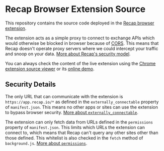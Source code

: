 # Recap Browser Extension Source

This repository contains the source code deployed in the [Recap browser extension](https://chrome.google.com/webstore/detail/recap/oebaibegfmdokfbbeooiaoogobnaaikj).

The extension acts as a simple proxy to connect to exchange APIs which would otherwise be blocked in browser because of [CORS](https://en.wikipedia.org/wiki/Cross-origin_resource_sharing). This means that Recap doesn't operate proxy servers where we could intercept your traffic and snoop on your data. [More about Recap's security model](https://recap.io/security).

You can always check the content of the live extension using the [Chrome extension source viewer](https://chrome.google.com/webstore/detail/chrome-extension-source-v/jifpbeccnghkjeaalbbjmodiffmgedin) or its [online demo](https://robwu.nl/crxviewer/?crx=https%3A%2F%2Fchrome.google.com%2Fwebstore%2Fdetail%2Frecap%2Foebaibegfmdokfbbeooiaoogobnaaikj%3Fhl%3Den).

## Security Details

The only URL that can communicate with the extension is `https://app.recap.io/*` as defined in the `externally_connectable` property of `manifest.json`. This means no other apps or sites can use the extension to bypass browser security. [More about `externally_connectable`](https://developer.chrome.com/extensions/manifest/externally_connectable).

The extension can only fetch data from URLs defined in the `permissions` property of `manifest.json`. This limits which URLs the extension can connect to, which means that Recap can't query any other sites other than those defined. This whitelist is also checked in the `fetch` method of `background.js`. [More about `permissions`](https://developer.chrome.com/extensions/declare_permissions).
